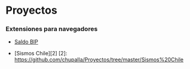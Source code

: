 # Proyectos

### Extensiones para navegadores

- [Saldo BIP][1]

[1]: https://github.com/chupalla/Proyectos/tree/master/Saldo%20BIP

- [Sismos Chile][2]
[2]: https://github.com/chupalla/Proyectos/tree/master/Sismos%20Chile
